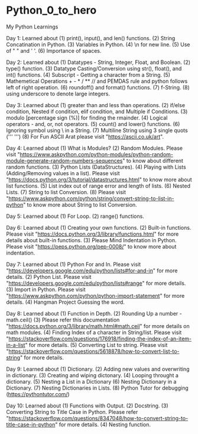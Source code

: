 # Python_0_to_hero
My Python Learnings

Day 1: Learned about 
    (1) print(), input(), and len() functions.
    (2) String Concatination in Python.
    (3) Variables in Python.
    (4) \n for new line.
    (5) Use of " " and ' '.
    (6) Importance of spaces. 

Day 2: Learned about
    (1) Datatypes - String, Integer, Float, and Boolean.
    (2) type() function.
    (3) Datatype Casting/Conversion using str(), float(), and int() functions.
    (4) Subscript - Getting a character from a String.
    (5) Mathemetical Operations + - * / ** // and PEMDAS rule and python follows left of right operation.
    (6) roundoff() and format() functions.
    (7) f-String.
    (8) using underscore to denote large integers.

Day 3: Learned about
    (1) greater than and less than operations.
    (2) if/else condition, Nested if condition, elif condition, and Multiple if Conditions.
    (3) modulo [percentage sign (%)] for finding the rmainder.
    (4) Logical operators - and, or, not operators.
    (5) count() and lower() functions.
    (6) Ignoring symbol using \ in a String.
    (7) Multiline String using 3 single quots ('''  ''')
    (8) For Fun ASCII Arat please visit "https://ascii.co.uk/art".

Day 4: Learned about
    (1) What is Modules?
    (2) Random Modules. Please visit "https://www.askpython.com/python-modules/python-random-module-generate-random-numbers-sequences" to know about different random functions. 
    (3) Python Lists (DataStructures).
    (4) Playing with Lists (Adding/Removing values in a list). Please visit "https://docs.python.org/3/tutorial/datastructures.html" to know more about list functions.
    (5) List index out of range error and length of lists.
    (6) Nested Lists.
    (7) String to list Conversion. 
    (8) Please visit "https://www.askpython.com/python/string/convert-string-to-list-in-python" to know more about String to list Conversion.

Day 5: Learned about
    (1) For Loop.
    (2) range() functions.

Day 6: Learned about
    (1) Creating your own functions.
    (2) Built-in functions. Please visit "https://docs.python.org/3/library/functions.html" for more details about built-in functions.
    (3) Please Mind Indentation in Python. Please visit "https://peps.python.org/pep-0008/" to know more about indentation.

Day 7: Learned about
    (1) Python For and In. Please visit "https://developers.google.com/edu/python/lists#for-and-in" for more details.
    (2) Python List. Please visit "https://developers.google.com/edu/python/lists#range" for more details.
    (3) Import in Python. Please visit "https://www.askpython.com/python/python-import-statement" for more details. 
    (4) Hangman Project Guessing the word.

Day 8: Learned about
    (1) Function in Depth.
    (2) Rounding Up a number - math.ceil()
    (3) Please refer this documentation "https://docs.python.org/3/library/math.html#math.ceil" for more details on math modules.
    (4) Finding Index of a character in String/list. Please visit "https://stackoverflow.com/questions/176918/finding-the-index-of-an-item-in-a-list" for more details.
    (5) Converting List to string. Please visit "https://stackoverflow.com/questions/5618878/how-to-convert-list-to-string" for more details.

Day 9: Learned about
    (1) Dictionary.
    (2) Adding new values and overwriting in dictionary.
    (3) Creating and wiping dictonary.
    (4) Looping throught a dictionary.
    (5) Nesting a List in a Dictionary
    (6) Nesting Dictionary in a Dictionary.
    (7) Nesting Dictionaries in Lists.
    (8) Python Tutor for debugging (https://pythontutor.com/)

Day 10: Learned about
    (1) Functions with Output.
    (2) Docstring.
    (3) Converting String to Title Case in Python. Please refer "https://stackoverflow.com/questions/8347048/how-to-convert-string-to-title-case-in-python" for more details.
    (4) Nesting function.